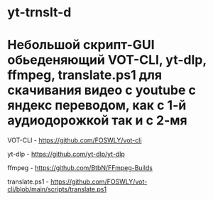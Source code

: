 # yt-trnslt-d
# Небольшой скрипт-GUI обьеденяющий VOT-CLI, yt-dlp, ffmpeg, translate.ps1 для скачивания видео с youtube с яндекс переводом, как с 1-й аудиодорожкой так и с 2-мя

VOT-CLI - https://github.com/FOSWLY/vot-cli

yt-dlp - https://github.com/yt-dlp/yt-dlp

ffmpeg - https://github.com/BtbN/FFmpeg-Builds

translate.ps1 - https://github.com/FOSWLY/vot-cli/blob/main/scripts/translate.ps1
